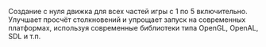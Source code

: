 Создание с нуля движка для всех частей игры с 1 по 5 включительно. Улучшает просчёт столкновений и упрощает запуск на современных платформах, используя современные библиотеки типа OpenGL, OpenAL, SDL и т.п.